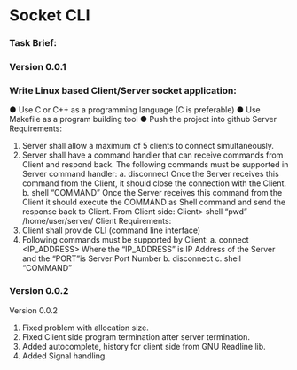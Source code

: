 # Socket CLI

### Task Brief:
### Version 0.0.1
### Write Linux based Client/Server socket application:
● Use C or C++ as a programming language (C is preferable)
● Use Makefile as a program building tool
● Push the project into github
Server Requirements:
1. Server shall allow a maximum of 5 clients to connect simultaneously.
2. Server shall have a command handler that can receive commands from Client and
respond back. The following commands must be supported in Server command handler:
a. disconnect
Once the Server receives this command from the Client, it should close the
connection with the Client.
b. shell “COMMAND”
Once the Server receives this command from the Client it should execute the
COMMAND as Shell command and send the response back to Client.
From Client side:
Client> shell “pwd”
/home/user/server/
Client Requirements:
1. Client shall provide CLI (command line interface)
2. Following commands must be supported by Client:
a. connect <IP_ADDRESS> <PORT>
Where the “IP_ADDRESS” is IP Address of the Server and the “PORT”is Server
Port Number
b. disconnect
c. shell “COMMAND”

### Version 0.0.2
Version 0.0.2
1. Fixed problem with allocation size.
2. Fixed Client side program termination after server termination.
3. Added autocomplete, history for client side from GNU Readline lib.
4. Added Signal handling.

